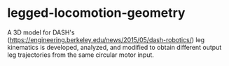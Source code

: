 # legged-locomotion-geometry
A 3D model for DASH's (https://engineering.berkeley.edu/news/2015/05/dash-robotics/) leg kinematics is developed, analyzed, and modified to obtain different output leg trajectories from the same circular motor input.
